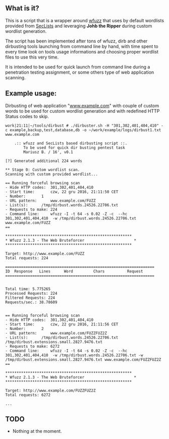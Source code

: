 
## What is it?

This is a script that is a wrapper around [wfuzz](https://github.com/xmendez/wfuzz) that uses by default wordlists provided from [SecLists](https://github.com/danielmiessler/SecLists) and leveraging **Johb the Ripper** during custom wordlist generation.

The script has been implemented after tons of wfuzz, dirb and other dirbusting tools launching from command line by hand, with time spent to every time look on tools usage informations and choosing proper wordlist files to use this very time.

It is intended to be used for quick launch from command line during a penetration testing assignment, or some others type of web application scanning.


## Example usage:

Dirbusting of web application "www.example.com" with couple of custom words to be used for custom wordlist generation and with redefined HTTP Status codes to skip.

```
work|21:11|~/tools/dirbust # ./dirbuster.sh -H "301,302,401,404,410" -c example,backup,test,database,db -o ~/work/example/logs/dirbust1.txt www.example.com

	.:: wfuzz and SecLists based dirbusting script ::.
	    To be used for quick dir busting pentest task
	    Mariusz B. / 16', v0.1

[?] Generated additional 224 words

** Stage 0: Custom wordlist scan.
Scanning with custom provided wordlist...

== Running forceful browsing scan
- Hide HTTP codes:	301,302,401,404,410
- Start time:		czw, 22 gru 2016, 21:11:50 CET
- Number:		1
- URL pattern:		www.example.com/FUZZ
- List(s):		/tmp/dirbust.words.24526.22706.txt 
- Requests to make:	224
- Command line:		wfuzz -I -t 64 -s 0.02 -Z -c  --hc 301,302,401,404,410  -w /tmp/dirbust.words.24526.22706.txt  www.example.com/FUZZ
==

********************************************************
* Wfuzz 2.1.3 - The Web Bruteforcer                      *
********************************************************

Target: http://www.example.com/FUZZ
Total requests: 224

==================================================================
ID	Response   Lines      Word         Chars          Request    
==================================================================


Total time: 5.775265
Processed Requests: 224
Filtered Requests: 224
Requests/sec.: 38.78609


== Running forceful browsing scan
- Hide HTTP codes:	301,302,401,404,410
- Start time:		czw, 22 gru 2016, 21:11:56 CET
- Number:		2
- URL pattern:		www.example.com/FUZZFUZ2Z
- List(s):		/tmp/dirbust.words.24526.22706.txt /tmp/dirbust.extensions.small.2827.9476.txt
- Requests to make:	6272
- Command line:		wfuzz -I -t 64 -s 0.02 -Z -c  --hc 301,302,401,404,410  -w /tmp/dirbust.words.24526.22706.txt -w /tmp/dirbust.extensions.small.2827.9476.txt www.example.com/FUZZFUZ2Z
==

********************************************************
* Wfuzz 2.1.3 - The Web Bruteforcer                      *
********************************************************

Target: http://www.example.com/FUZZFUZ2Z
Total requests: 6272

...
```


## TODO

- Nothing at the moment.
